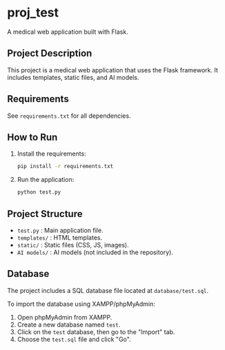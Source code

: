 # proj_test

A medical web application built with Flask.

## Project Description

This project is a medical web application that uses the Flask framework. It includes templates, static files, and AI models.

## Requirements

See `requirements.txt` for all dependencies.

## How to Run

1. Install the requirements:
    ```bash
    pip install -r requirements.txt
    ```
2. Run the application:
    ```bash
    python test.py
    ```

## Project Structure

- `test.py` : Main application file.
- `templates/` : HTML templates.
- `static/` : Static files (CSS, JS, images).
- `AI models/` : AI models (not included in the repository).

## Database

The project includes a SQL database file located at `database/test.sql`.

To import the database using XAMPP/phpMyAdmin:
1. Open phpMyAdmin from XAMPP.
2. Create a new database named `test`.
3. Click on the `test` database, then go to the "Import" tab.
4. Choose the `test.sql` file and click "Go". 